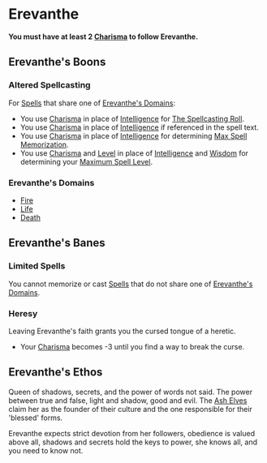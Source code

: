# Erevanthe
**You must have at least 2 [Charisma](../../../../Player%20Characters/Chosen%20Statistics/Charisma.md) to follow Erevanthe.**
## Erevanthe's Boons
### Altered Spellcasting
For [Spells](../../../Spells.md) that share one of [Erevanthe's Domains](Erevanthe.md#Erevanthe's%20Domains):
- You use [Charisma](../../../../Player%20Characters/Chosen%20Statistics/Charisma.md) in place of [Intelligence](../../../../Player%20Characters/Chosen%20Statistics/Intelligence.md) for [The Spellcasting Roll](../../../Spellcasting.md#The%20Spellcasting%20Roll).
- You use [Charisma](../../../../Player%20Characters/Chosen%20Statistics/Charisma.md) in place of [Intelligence](../../../../Player%20Characters/Chosen%20Statistics/Intelligence.md) if referenced in the spell text.
- You use [Charisma](../../../../Player%20Characters/Chosen%20Statistics/Charisma.md) in place of [Intelligence](../../../../Player%20Characters/Chosen%20Statistics/Intelligence.md) for determining [Max Spell Memorization](../../../Spell%20Memorization.md).
- You use [Charisma](../../../../Player%20Characters/Chosen%20Statistics/Charisma.md) and [Level](../../../../Player%20Characters/Derived%20Statistics/Level.md) in place of [Intelligence](../../../../Player%20Characters/Chosen%20Statistics/Intelligence.md) and [Wisdom](../../../../Player%20Characters/Chosen%20Statistics/Wisdom.md) for determining your [Maximum Spell Level](../../../Spell%20Level.md#Max%20Spell%20Level).
### Erevanthe's Domains
- [Fire](../../../Spell%20Domains/Fire.md)
- [Life](../../../Spell%20Domains/Life.md)
- [Death](../../../Spell%20Domains/Death.md)
## Erevanthe's Banes
### Limited Spells
You cannot memorize or cast [Spells](../../../Spells.md) that do not share one of [Erevanthe's Domains](Erevanthe.md#Erevanthe's%20Domains).
### Heresy
Leaving Erevanthe's faith grants you the cursed tongue of a heretic.
- Your [Charisma](../../../../Player%20Characters/Chosen%20Statistics/Charisma.md) becomes -3 until you find a way to break the curse.
## Erevanthe's Ethos
Queen of shadows, secrets, and the power of words not said. The power between true and false, light and shadow, good and evil. The [Ash Elves](../../../../Player%20Characters/Ancenstries/Elves.md#Ash%20Elf%20[Ancestry](Ancestry.md)) claim her as the founder of their culture and the one responsible for their 'blessed' forms.

Erevanthe expects strict devotion from her followers, obedience is valued above all, shadows and secrets hold the keys to power, she knows all, and you need to know not.